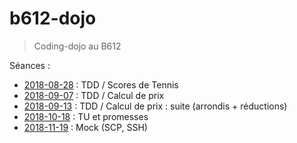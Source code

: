 # b612-dojo

> Coding-dojo au B612

Séances :
* [2018-08-28](https://github.com/xnopre/b612-dojo/tree/2018-08-28-tennis) : TDD / Scores de Tennis
* [2018-09-07](https://github.com/xnopre/b612-dojo/tree/2018-09-07-price) : TDD / Calcul de prix
* [2018-09-13](https://github.com/xnopre/b612-dojo/tree/2018-09-13-price) : TDD / Calcul de prix : suite (arrondis + réductions)
* [2018-10-18](https://github.com/xnopre/b612-dojo/tree/2018-10-18-promises) : TU et promesses
* [2018-11-19](https://github.com/xnopre/b612-dojo/tree/2018-11-19-mocks) : Mock (SCP, SSH)